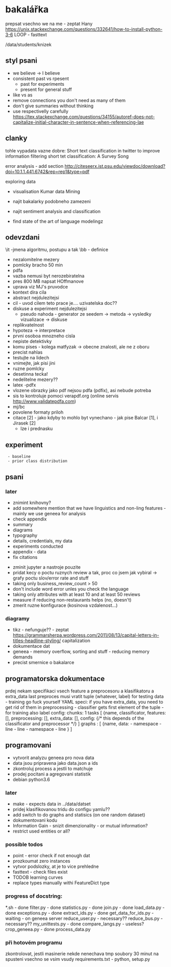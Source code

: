 # bakalářka
prepsat vsechno we na me - zeptat Hany
https://unix.stackexchange.com/questions/332641/how-to-install-python-3-6
LOOP - fasttext

/data/students/knizek

## styl psani
 - we believe -> I believe
 - consistent past vs rpesent
 	- past for experiments
	- present for general stuff
- like vs as
- remove connections you don't need as many of them
- don't give summaries without thinking
- use respectivelly carefully
https://tex.stackexchange.com/questions/34155/autoref-does-not-capitalize-initial-character-in-sentence-when-referencing-lae
## clanky
tohle vypadata vazne dobre:
	Short text classification in twitter to improve information filtering
	short tet classification: A Survey Song

error analysis - add section
	http://citeseerx.ist.psu.edu/viewdoc/download?doi=10.1.1.441.6742&rep=rep1&type=pdf

exploring data
 - visualisation
 Kumar data Mining

 - najit bakalarky podobneho zamezeni
 - najit sentiment analysis and classification
 - find state of the art of language modelingz

## odevzdani
\it -jmena algoritmu, postupu a tak
\bb - definice

- nezalomitelne mezery
- pomlcky bracho
50 min
- pdfa
- vazba nemusi byt nerozebiratelna
- pres 800 MB napsat HOffmanove
- uprava viz MJ's pruvodce
- kontext dira cila
- abstract nejdulezitejsi
- cil - uvod cilem teto prace je....
uzivatelska doc??
- diskuse a experiment nejdulezitejsi
	- pseudo nahoda - generator ze seedem
	-> metoda
	-> vysledky  vizualizace
	-> diskuse
- replikvatelnost
- hypoteza -> interpretace
- prvni osoboa mnozneho cisla
- nepiste detektivky
- komu pises - kolega matfyzak
	-> obecne znalosti, ale ne z oboru
- precist nahlas
- testujte na lidech
- vnimejte, jak pisi jini
- ruzne pomlcky
- desetinna tecka!
- nedelitelne mezery??
- latex -pdfx
- vlozene obrazky jako pdf nejsou pdfa (pdfix), asi nebude potreba
- sis to kontroluje pomoci verapdf.org (online servis http://www.validatepdfa.com)
- mj/bc
- povolene formaty priloh
- citace [2] - jako kdyby to mohlo byt vynechano - jak pise Balcar [1], i Jirasek [2]
	- lze i prednasku

## experiment
	 - baseline
	 - prior class distribution

## psani


### later
* znimint knihovny?
* add somewhere mention that we have linguistics and non-ling features - mainly we use geneea for analysis
* check appendix
* summary
* diagrams
* typography
* details, credentials, my data
* experiments conducted
* appendix - data
* fix citations

- zminit jupyter a nastroje pouzite
 - pridat kecy o poctu ruznych review a tak, proc co jsem jak vybiral
 	-> grafy poctu slov/error rate and stuff
 - taking only business_review_count > 50
 - don't include word error unles you check the language
 - taking only attributes with at least 10 and at least 50 reviews
 - measure if reducing non-restaurants helps (no, doesn't)
 - zmerit ruzne konfigurace (kosinova vzdalenost...)
### diagramy
 - tikz - nefunguje?? - zeptat
https://grammarsherpa.wordpress.com/2011/08/13/capital-letters-in-titles-headline-styling/
capitalization
- dokumentace dat
- geneea - memory overflow, sorting and stuff - reducing memory demands
- precist smernice o bakalarce


## programatorska dokumentace
prdej nekam specifikaci vsech feature a preprocesoru a klasifikatoru a extra_data
last preproces musi vratit tuple (whatever, label) for testing data - training go fuck yourself
YAML speci:
if you have extra_data, you need to get rid of them in preprocessing - classifier gets first element of the tuple
	- for training also label
config:
chunks: 1
tasks [
	{name,
	classificator,
	features: [],
	preprocessing: [],
	extra_data: [],
	config: {/* this depends of the classificator and preprocessor */}
]
graphs : [
	{name,
	data:
	 - namespace
	 	- line
	 	- line
	 - namespace
	 	- line
	}
]

## programovani
* vytvorit analyzu geneea pro nova data
* data jsou pripravena jako data.json a ids
* zkontroluj process a jestli to matchuje
* prodej pocitani a agregovani statistik
* debian python3.6

### later
* make - expects data in ../data/datset
* pridej klasifikovanou tridu do configu yamlu??
* add switch to do graphs and statisics (on one random dataset)
* dokumentovani kodu
* Information Gain - snizit dimenzionality - or mutual information?
* restrict used entities or all?

### possible todos
* point - error check if not enough dat
* prozkoumat zero instances
* vytvor podslozky, at je to vice prehledne
* fasttext - check files exist
* TODOB learning curves
* replace types manually withi FeatureDict type

### progress of docstring:
\*.sh - done
filter.py - done
statistics.py - done
join.py - done
load_data.py - done
exceptions.py - done
extract_ids.py - done
get_data_for_ids.py - waiting - on geneea server
reduce_user.py - necessary??
reduce_bus.py - necessary??
my_unittests.py - done
compare_langs.py - useless?
crop_geneea.py - done
process_data.py

### při hotovém programu
zkontrolovat, jestli masinerie nekde nenechava tmp soubory
30 minut na spusteni vsechno se vsim vsudy
requirements.txt - python, setup.py


